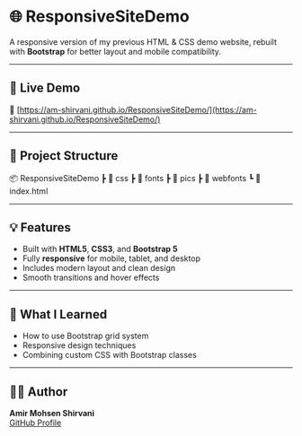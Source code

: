 # 🌐 ResponsiveSiteDemo

A responsive version of my previous HTML & CSS demo website, rebuilt with **Bootstrap** for better layout and mobile compatibility.

---

## 🚀 Live Demo
🔗 [https://am-shirvani.github.io/ResponsiveSiteDemo/](https://am-shirvani.github.io/ResponsiveSiteDemo/)

---

## 📁 Project Structure
📦 ResponsiveSiteDemo
┣ 📂 css
┣ 📂 fonts
┣ 📂 pics
┣ 📂 webfonts
┗ 📜 index.html

---

## 💡 Features
- Built with **HTML5**, **CSS3**, and **Bootstrap 5**  
- Fully **responsive** for mobile, tablet, and desktop  
- Includes modern layout and clean design  
- Smooth transitions and hover effects  

---

## 🧠 What I Learned
- How to use Bootstrap grid system  
- Responsive design techniques  
- Combining custom CSS with Bootstrap classes  

---

## 👨‍💻 Author
**Amir Mohsen Shirvani**  
[GitHub Profile](https://github.com/am-shirvani)

